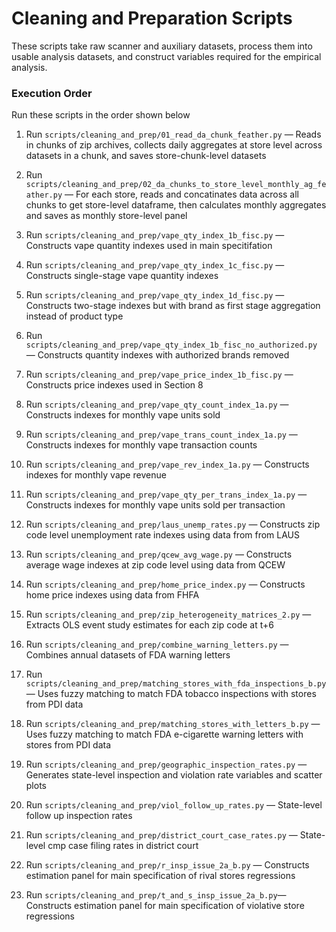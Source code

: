 
# Cleaning and Preparation Scripts

These scripts take raw scanner and auxiliary datasets, process them into usable analysis datasets, and construct variables required for the empirical analysis.

### Execution Order
Run these scripts in the order shown below

1. Run `scripts/cleaning_and_prep/01_read_da_chunk_feather.py` — Reads in chunks of zip archives, collects daily aggregates at store level across datasets in a chunk, and saves store-chunk-level datasets

2. Run `scripts/cleaning_and_prep/02_da_chunks_to_store_level_monthly_ag_feather.py` — For each store, reads and concatinates data across all chunks to get store-level dataframe, then calculates monthly aggregates and saves as monthly store-level panel

3. Run `scripts/cleaning_and_prep/vape_qty_index_1b_fisc.py` — Constructs vape quantity indexes used in main specitifation

4. Run `scripts/cleaning_and_prep/vape_qty_index_1c_fisc.py` — Constructs single-stage vape quantity indexes

5. Run `scripts/cleaning_and_prep/vape_qty_index_1d_fisc.py` — Constructs two-stage indexes but with brand as first stage aggregation instead of product type

6. Run `scripts/cleaning_and_prep/vape_qty_index_1b_fisc_no_authorized.py` — Constructs quantity indexes with authorized brands removed

7. Run `scripts/cleaning_and_prep/vape_price_index_1b_fisc.py` — Constructs price indexes used in Section 8

8. Run `scripts/cleaning_and_prep/vape_qty_count_index_1a.py` — Constructs indexes for monthly vape units sold

9. Run `scripts/cleaning_and_prep/vape_trans_count_index_1a.py` — Constructs indexes for monthly vape transaction counts

10. Run `scripts/cleaning_and_prep/vape_rev_index_1a.py` — Constructs indexes for monthly vape revenue

11. Run `scripts/cleaning_and_prep/vape_qty_per_trans_index_1a.py` — Constructs indexes for monthly vape units sold per transaction

12. Run `scripts/cleaning_and_prep/laus_unemp_rates.py` — Constructs zip code level unemployment rate indexes using data from from LAUS

13. Run `scripts/cleaning_and_prep/qcew_avg_wage.py` — Constructs average wage indexes at zip code level using data from QCEW

14. Run `scripts/cleaning_and_prep/home_price_index.py` — Constructs home price indexes using data from FHFA

15. Run `scripts/cleaning_and_prep/zip_heterogeneity_matrices_2.py` — Extracts OLS event study estimates for each zip code at t+6

16. Run `scripts/cleaning_and_prep/combine_warning_letters.py` — Combines annual datasets of FDA warning letters

17. Run `scripts/cleaning_and_prep/matching_stores_with_fda_inspections_b.py` — Uses fuzzy matching to match FDA tobacco inspections with stores from PDI data

18. Run `scripts/cleaning_and_prep/matching_stores_with_letters_b.py` — Uses fuzzy matching to match FDA e-cigarette warning letters with stores from PDI data

19. Run `scripts/cleaning_and_prep/geographic_inspection_rates.py` — Generates state-level inspection and violation rate variables and scatter plots

20. Run `scripts/cleaning_and_prep/viol_follow_up_rates.py` — State-level follow up inspection rates

21. Run `scripts/cleaning_and_prep/district_court_case_rates.py` — State-level cmp case filing rates in district court

22. Run `scripts/cleaning_and_prep/r_insp_issue_2a_b.py` — Constructs estimation panel for main specification of rival stores regressions

23. Run `scripts/cleaning_and_prep/t_and_s_insp_issue_2a_b.py`— Constructs estimation panel for main specification of violative store regressions




